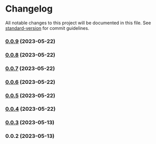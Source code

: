 # Changelog

All notable changes to this project will be documented in this file. See [standard-version](https://github.com/conventional-changelog/standard-version) for commit guidelines.

### [0.0.9](///compare/etiennedeneuve/0.0.8...etiennedeneuve/0.0.9) (2023-05-22)

### [0.0.8](///compare/etiennedeneuve/0.0.7...etiennedeneuve/0.0.8) (2023-05-22)

### [0.0.7](///compare/etiennedeneuve/0.0.6...etiennedeneuve/0.0.7) (2023-05-22)

### [0.0.6](///compare/etiennedeneuve/0.0.5...etiennedeneuve/0.0.6) (2023-05-22)

### [0.0.5](///compare/etiennedeneuve/0.0.4...etiennedeneuve/0.0.5) (2023-05-22)

### [0.0.4](///compare/etiennedeneuve/0.0.4...etiennedeneuve/0.0.4) (2023-05-22)

### [0.0.3](///compare/etiennedeneuve/0.0.2...etiennedeneuve/0.0.3) (2023-05-13)

### 0.0.2 (2023-05-13)
